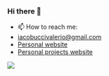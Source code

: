 ### Hi there 👋

- 📫 How to reach me:
- <a href="mailto:iacobuccivalerio@gmail.com">iacobuccivalerio@gmail.com</a>
- <a href="https://valerioiacobucci.com/">Personal website</a>
- <a href="https://pattex16.github.io/">Personal projects website</a>

![](https://github.com/iacobucci/anim.gif)

